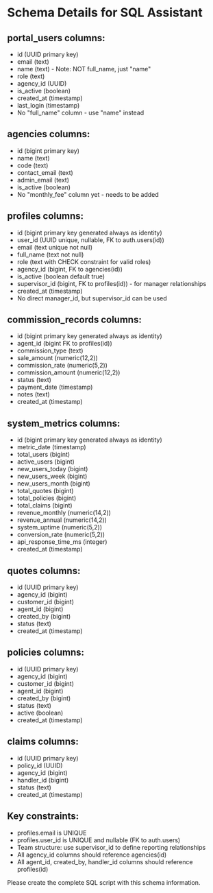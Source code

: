# Schema Details for SQL Assistant

## portal_users columns:
- id (UUID primary key)
- email (text)
- name (text) - Note: NOT full_name, just "name"
- role (text)
- agency_id (UUID)
- is_active (boolean)
- created_at (timestamp)
- last_login (timestamp)
- No "full_name" column - use "name" instead

## agencies columns:
- id (bigint primary key)
- name (text)
- code (text)
- contact_email (text)
- admin_email (text)
- is_active (boolean)
- No "monthly_fee" column yet - needs to be added

## profiles columns:
- id (bigint primary key generated always as identity)
- user_id (UUID unique, nullable, FK to auth.users(id))
- email (text unique not null)
- full_name (text not null)
- role (text with CHECK constraint for valid roles)
- agency_id (bigint, FK to agencies(id))
- is_active (boolean default true)
- supervisor_id (bigint, FK to profiles(id)) - for manager relationships
- created_at (timestamp)
- No direct manager_id, but supervisor_id can be used

## commission_records columns:
- id (bigint primary key generated always as identity)
- agent_id (bigint FK to profiles(id))
- commission_type (text)
- sale_amount (numeric(12,2))
- commission_rate (numeric(5,2))
- commission_amount (numeric(12,2))
- status (text)
- payment_date (timestamp)
- notes (text)
- created_at (timestamp)

## system_metrics columns:
- id (bigint primary key generated always as identity)
- metric_date (timestamp)
- total_users (bigint)
- active_users (bigint)
- new_users_today (bigint)
- new_users_week (bigint)
- new_users_month (bigint)
- total_quotes (bigint)
- total_policies (bigint)
- total_claims (bigint)
- revenue_monthly (numeric(14,2))
- revenue_annual (numeric(14,2))
- system_uptime (numeric(5,2))
- conversion_rate (numeric(5,2))
- api_response_time_ms (integer)
- created_at (timestamp)

## quotes columns:
- id (UUID primary key)
- agency_id (bigint)
- customer_id (bigint)
- agent_id (bigint)
- created_by (bigint)
- status (text)
- created_at (timestamp)

## policies columns:
- id (UUID primary key)
- agency_id (bigint)
- customer_id (bigint)
- agent_id (bigint)
- created_by (bigint)
- status (text)
- active (boolean)
- created_at (timestamp)

## claims columns:
- id (UUID primary key)
- policy_id (UUID)
- agency_id (bigint)
- handler_id (bigint)
- status (text)
- created_at (timestamp)

## Key constraints:
- profiles.email is UNIQUE
- profiles.user_id is UNIQUE and nullable (FK to auth.users)
- Team structure: use supervisor_id to define reporting relationships
- All agency_id columns should reference agencies(id)
- All agent_id, created_by, handler_id columns should reference profiles(id)

Please create the complete SQL script with this schema information.